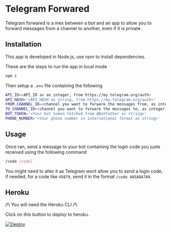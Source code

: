 # Telegram Forwared

Telegram forwared is a mex between a bot and an app to allow you to forward messages from a channel to another, even if it is private.

## Installation

This app is developed in Node.js, use npm to install dependencies.

These are the steps to run the app in local mode

```bash
npm i
```

Then setup a `.env` file containing the following

```bash
API_ID=<API_ID as an integer, from https://my.telegram.org/auth>
API_HASH='<API_HASH as string, from https://my.telegram.org/auth>'
FROM_CHANNEL_ID=<channel you want to forware the messages from, as integer, without -100 before>
TO_CHANNEL_ID=<channel you want to forware the messages to, as integer, without -100 before>
BOT_TOKEN='<Your bot token fetched from @BotFather as string>'
PHONE_NUMBER='<Your phone number in international format as string>'
```

## Usage

Once ran, send a message to your bot containing the login code you juste received using the following command
```bash
/code [code]
```

You might need to alter it as Telegram wont allow you to send a login code, if needed, for a code like `45879`, send it in the format `/code 4A5A8A7A9`.

## Heroku

/!\ You will need the Heroku CLI /!\

Click on this button to deploy to heroku.

[![Deploy](https://www.herokucdn.com/deploy/button.svg)](https://heroku.com/deploy)
